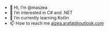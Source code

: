 - 👋 Hi, I’m @maszea
- 👀 I’m interested in C# and .NET
- 🌱 I’m currently learning Kotlin
- 📫 How to reach me alzea.arafat@outlook.com

<!---
maszea/maszea is a ✨ special ✨ repository because its `README.md` (this file) appears on your GitHub profile.
You can click the Preview link to take a look at your changes.
--->

